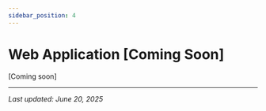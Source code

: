 ```yaml
---
sidebar_position: 4
---
```


# Web Application [Coming Soon]

[Coming soon]

---

_Last updated: June 20, 2025_
